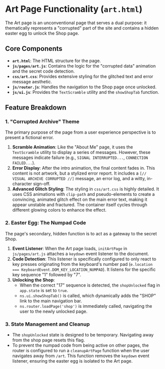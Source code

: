 # Art Page Functionality (`art.html`)

The Art page is an unconventional page that serves a dual purpose: it thematically represents a "corrupted" part of the site and contains a hidden easter egg to unlock the Shop page.

## Core Components
- **`art.html`**: The HTML structure for the page.
- **`js/pages/art.js`**: Contains the logic for the "corrupted data" animation and the secret code detection.
- **`css/art.css`**: Provides extensive styling for the glitched text and error message aesthetic.
- **`js/router.js`**: Handles the navigation to the Shop page once unlocked.
- **`js/ui.js`**: Provides the `TextScramble` utility and the `showShopTab` function.

## Feature Breakdown

### 1. "Corrupted Archive" Theme
The primary purpose of the page from a user experience perspective is to present a fictional error.
1.  **Scramble Animation**: Like the "About Me" page, it uses the `TextScramble` utility to display a series of messages. However, these messages indicate failure (e.g., `SIGNAL INTERRUPTED...`, `CONNECTION FAILED...`).
2.  **Error Display**: After the intro animation, the final content fades in. This content is not artwork, but a stylized error report. It includes a `[// VISUAL ARCHIVE CORRUPTED //]` message, an error log, and a witty, in-character sign-off.
3.  **Advanced Glitch Styling**: The styling in `css/art.css` is highly detailed. It uses CSS animations with `clip-path` and pseudo-elements to create a convincing, animated glitch effect on the main error text, making it appear unstable and fractured. The container itself cycles through different glowing colors to enhance the effect.

### 2. Easter Egg: The Numpad Code
The page's secondary, hidden function is to act as a gateway to the secret Shop.
1.  **Event Listener**: When the Art page loads, `initArtPage` in `js/pages/art.js` attaches a `keydown` event listener to the document.
2.  **Code Detection**: This listener is specifically configured to only react to key presses originating from the keyboard's number pad (`e.location === KeyboardEvent.DOM_KEY_LOCATION_NUMPAD`). It listens for the specific key sequence "1" followed by "7".
3.  **Unlocking the Shop**:
    -   When the correct "17" sequence is detected, the `shopUnlocked` flag in `app.state` is set to `true`.
    -   `ns.ui.showShopTab()` is called, which dynamically adds the "SHOP" link to the main navigation bar.
    -   `ns.router.loadPage('shop')` is immediately called, navigating the user to the newly unlocked page.

### 3. State Management and Cleanup
- The `shopUnlocked` state is designed to be temporary. Navigating away from the shop page resets this flag.
- To prevent the numpad code from being active on other pages, the router is configured to run a `cleanupArtPage` function when the user navigates away from `/art`. This function removes the `keydown` event listener, ensuring the easter egg is isolated to the Art page.